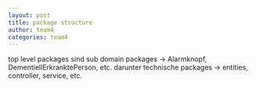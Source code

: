```yaml
---
layout: post
title: package structure
author: team4
categories: team4
---
```


top level packages sind sub domain packages -> Alarmknopf, DementiellErkranktePerson, etc.
darunter technische packages -> entities, controller, service, etc.
